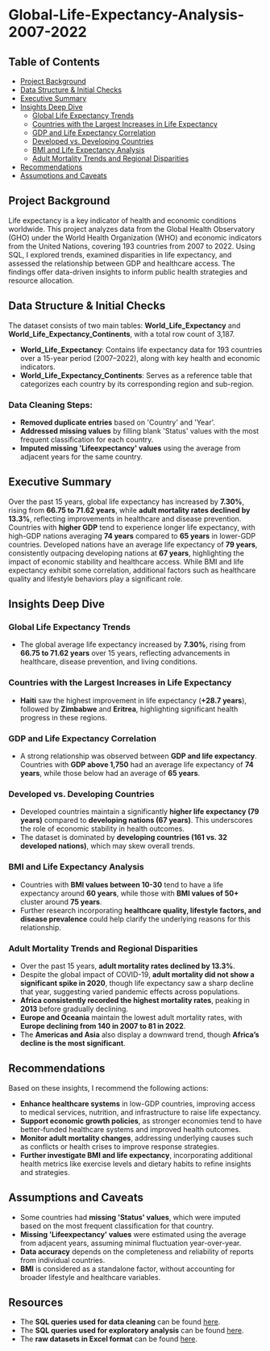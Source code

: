 # Global-Life-Expectancy-Analysis-2007-2022

## Table of Contents

- [Project Background](#project-background)
- [Data Structure & Initial Checks](#data-structure--initial-checks)
- [Executive Summary](#executive-summary)
- [Insights Deep Dive](#insights-deep-dive)
  - [Global Life Expectancy Trends](#global-life-expectancy-trends)
  - [Countries with the Largest Increases in Life Expectancy](#countries-with-the-largest-increases-in-life-expectancy)
  - [GDP and Life Expectancy Correlation](#gdp-and-life-expectancy-correlation)
  - [Developed vs. Developing Countries](#developed-vs-developing-countries)
  - [BMI and Life Expectancy Analysis](#bmi-and-life-expectancy-analysis)
  - [Adult Mortality Trends and Regional Disparities](#adult-mortality-trends-and-regional-disparities)
- [Recommendations](#recommendations)
- [Assumptions and Caveats](#assumptions-and-caveats)

## Project Background

Life expectancy is a key indicator of health and economic conditions worldwide. This project analyzes data from the Global Health Observatory (GHO) under the World Health Organization (WHO) and economic indicators from the United Nations, covering 193 countries from 2007 to 2022. Using SQL, I explored trends, examined disparities in life expectancy, and assessed the relationship between GDP and healthcare access. The findings offer data-driven insights to inform public health strategies and resource allocation.

## Data Structure & Initial Checks

The dataset consists of two main tables: **World_Life_Expectancy** and **World_Life_Expectancy_Continents**, with a total row count of 3,187.

- **World_Life_Expectancy**: Contains life expectancy data for 193 countries over a 15-year period (2007–2022), along with key health and economic indicators.
- **World_Life_Expectancy_Continents**: Serves as a reference table that categorizes each country by its corresponding region and sub-region.

### Data Cleaning Steps:
- **Removed duplicate entries** based on 'Country' and 'Year'.
- **Addressed missing values** by filling blank 'Status' values with the most frequent classification for each country.
- **Imputed missing 'Lifeexpectancy' values** using the average from adjacent years for the same country.

## Executive Summary

Over the past 15 years, global life expectancy has increased by **7.30%**, rising from **66.75 to 71.62 years**, while **adult mortality rates declined by 13.3%**, reflecting improvements in healthcare and disease prevention. Countries with **higher GDP** tend to experience longer life expectancy, with high-GDP nations averaging **74 years** compared to **65 years** in lower-GDP countries. Developed nations have an average life expectancy of **79 years**, consistently outpacing developing nations at **67 years**, highlighting the impact of economic stability and healthcare access. While BMI and life expectancy exhibit some correlation, additional factors such as healthcare quality and lifestyle behaviors play a significant role.

## Insights Deep Dive

### Global Life Expectancy Trends
- The global average life expectancy increased by **7.30%**, rising from **66.75 to 71.62 years** over 15 years, reflecting advancements in healthcare, disease prevention, and living conditions.

### Countries with the Largest Increases in Life Expectancy
- **Haiti** saw the highest improvement in life expectancy (**+28.7 years**), followed by **Zimbabwe** and **Eritrea**, highlighting significant health progress in these regions.

### GDP and Life Expectancy Correlation
- A strong relationship was observed between **GDP and life expectancy**. Countries with **GDP above 1,750** had an average life expectancy of **74 years**, while those below had an average of **65 years**.

### Developed vs. Developing Countries
- Developed countries maintain a significantly **higher life expectancy (79 years)** compared to **developing nations (67 years)**. This underscores the role of economic stability in health outcomes.
- The dataset is dominated by **developing countries (161 vs. 32 developed nations)**, which may skew overall trends.

### BMI and Life Expectancy Analysis
- Countries with **BMI values between 10-30** tend to have a life expectancy around **60 years**, while those with **BMI values of 50+** cluster around **75 years**.
- Further research incorporating **healthcare quality, lifestyle factors, and disease prevalence** could help clarify the underlying reasons for this relationship.

### Adult Mortality Trends and Regional Disparities
- Over the past 15 years, **adult mortality rates declined by 13.3%**.
- Despite the global impact of COVID-19, **adult mortality did not show a significant spike in 2020**, though life expectancy saw a sharp decline that year, suggesting varied pandemic effects across populations.
- **Africa consistently recorded the highest mortality rates**, peaking in **2013** before gradually declining.
- **Europe and Oceania** maintain the lowest adult mortality rates, with **Europe declining from 140 in 2007 to 81 in 2022**.
- The **Americas and Asia** also display a downward trend, though **Africa’s decline is the most significant**.

## Recommendations

Based on these insights, I recommend the following actions:

- **Enhance healthcare systems** in low-GDP countries, improving access to medical services, nutrition, and infrastructure to raise life expectancy.
- **Support economic growth policies**, as stronger economies tend to have better-funded healthcare systems and improved health outcomes.
- **Monitor adult mortality changes**, addressing underlying causes such as conflicts or health crises to improve response strategies.
- **Further investigate BMI and life expectancy**, incorporating additional health metrics like exercise levels and dietary habits to refine insights and strategies.

## Assumptions and Caveats

- Some countries had **missing 'Status' values**, which were imputed based on the most frequent classification for that country.
- **Missing 'Lifeexpectancy' values** were estimated using the average from adjacent years, assuming minimal fluctuation year-over-year.
- **Data accuracy** depends on the completeness and reliability of reports from individual countries.
- **BMI** is considered as a standalone factor, without accounting for broader lifestyle and healthcare variables.

## Resources

- The **SQL queries used for data cleaning** can be found [here](#).
- The **SQL queries used for exploratory analysis** can be found [here](#).
- The **raw datasets in Excel format** can be found [here](#).
